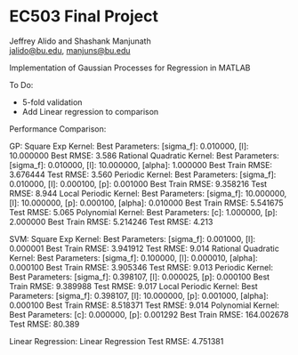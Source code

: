 # EC503 Final Project

Jeffrey Alido and Shashank Manjunath  
jalido@bu.edu, manjuns@bu.edu  

Implementation of Gaussian Processes for Regression in MATLAB  

To Do:
* 5-fold validation
* Add Linear regression to comparison

Performance Comparison:

GP:
  Square Exp Kernel: 
    Best Parameters: [sigma_f]: 0.010000, [l]: 10.000000
    Best RMSE: 3.586
  Rational Quadratic Kernel:
    Best Parameters: [sigma_f]: 0.010000, [l]: 10.000000, [alpha]: 1.000000
    Best Train RMSE: 3.676444
    Test RMSE: 3.560
  Periodic Kernel:
    Best Parameters: [sigma_f]: 0.010000, [l]: 0.000100, [p]: 0.001000
    Best Train RMSE: 9.358216
    Test RMSE: 8.944
  Local Periodic Kernel:
    Best Parameters: [sigma_f]: 10.000000, [l]: 10.000000, [p]: 0.000100, [alpha]: 0.010000
    Best Train RMSE: 5.541675
    Test RMSE: 5.065
  Polynomial Kernel:
    Best Parameters: [c]: 1.000000, [p]: 2.000000
    Best Train RMSE: 5.214246
    Test RMSE: 4.213

SVM:
  Square Exp Kernel:
    Best Parameters: [sigma_f]: 0.001000, [l]: 0.000001
    Best Train RMSE: 3.941912
    Test RMSE: 9.014
  Rational Quadratic Kernel:
    Best Parameters: [sigma_f]: 0.100000, [l]: 0.000010, [alpha]: 0.000100
    Best Train RMSE: 3.905346
    Test RMSE: 9.013
  Periodic Kernel:
    Best Parameters: [sigma_f]: 0.398107, [l]: 0.000025, [p]: 0.000100
    Best Train RMSE: 9.389988
    Test RMSE: 9.017
  Local Periodic Kernel:
    Best Parameters: [sigma_f]: 0.398107, [l]: 10.000000, [p]: 0.001000, [alpha]: 0.000100
    Best Train RMSE: 8.518371
    Test RMSE: 9.014
  Polynomial Kernel:
    Best Parameters: [c]: 0.000000, [p]: 0.001292
    Best Train RMSE: 164.002678
    Test RMSE: 80.389

Linear Regression:
  Linear Regression Test RMSE: 4.751381

